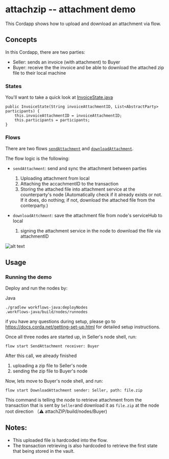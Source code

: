 # attachzip -- attachment demo

This Cordapp shows how to upload and download an attachment via flow.


## Concepts

In this Cordapp, there are two parties:
* Seller: sends an invoice (with attachment) to Buyer
* Buyer: receive the the invoice and be able to download the attached zip file to their local machine


### States

You'll want to take a quick look at [InvoiceState.java](https://github.com/corda/samples-java/blob/master/feature-specific-cordapps/attachment-sendfile/contracts/src/main/java/net/corda/examples/sendfile/states/InvoiceState.java#L21)

```
public InvoiceState(String invoiceAttachmentID, List<AbstractParty> participants) {
    this.invoiceAttachmentID = invoiceAttachmentID;
    this.participants = participants;
}
```


### Flows

There are two flows [`sendAttachment`](https://github.com/corda/samples-java/blob/master/feature-specific-cordapps/attachment-sendfile/workflows/src/main/java/net/corda/examples/sendfile/flows/SendAttachment.java#L47-L67) and [`downloadAttachment`](https://github.com/corda/samples-java/blob/master/feature-specific-cordapps/attachment-sendfile/workflows/src/main/java/net/corda/examples/sendfile/flows/DownloadAttachment.java#L47-L66).

The flow logic is the following:

* `sendAttachment`: send and sync the attachment between parties
  1. Uploading attachment from local
  2. Attaching the accachmentID to the transaction
  3. Storing the attached file into attachment service at the counterparty's node (Automatically check if it already exists or not. If it does, do nothing; if not, download the attached file from the conterparty.)

* `downloadAttchment`: save the attachment file from node's serviceHub to local
  1. signing the attachment service in the node to download the file via attachmentID

![alt text](https://github.com/corda/samples/blob/add-samples/sendfile-Attachments/graph.png)


## Usage

### Running the demo

Deploy and run the nodes by:

Java
```
./gradlew workflows-java:deployNodes
.workflows-java/build/nodes/runnodes
```

if you have any questions during setup, please go to https://docs.corda.net/getting-set-up.html for detailed setup instructions.

Once all three nodes are started up, in Seller's node shell, run:
```
flow start SendAttachment receiver: Buyer
```
After this call, we already finished
1. uploading a zip file to Seller's node
2. sending the zip file to Buyer's node

Now, lets move to Buyer's node shell, and run:
```
flow start DownloadAttachment sender: Seller, path: file.zip
```
This command is telling the node to retrieve attachment from the transaction that is sent by `Seller`and download it as `file.zip` at the node root direction （⚠️ attachZIP/build/nodes/Buyer)



## Notes:

* This uploaded file is hardcoded into the flow.
* The transaction retrieving is also hardcoded to retrieve the first state that being stored in the vault.

